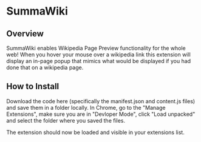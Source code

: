 # SummaWiki

## Overview

SummaWiki enables Wikipedia Page Preview functionality for the whole web! When you hover your mouse over a wikipedia link this extension will display an in-page popup that mimics what would be displayed if you had done that on a wikipedia page.

## How to Install

Download the code here (specifically the manifest.json and content.js files) and save them in a folder locally.
In Chrome, go to the "Manage Extensions", make sure you are in "Devloper Mode", click "Load unpacked" and select the folder where you saved the files.

The extension should now be loaded and visible in your extensions list.